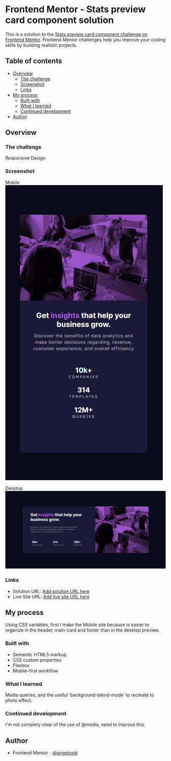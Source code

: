 # Frontend Mentor - Stats preview card component solution

This is a solution to the [Stats preview card component challenge on Frontend Mentor](https://www.frontendmentor.io/challenges/stats-preview-card-component-8JqbgoU62). Frontend Mentor challenges help you improve your coding skills by building realistic projects. 

## Table of contents

- [Overview](#overview)
  - [The challenge](#the-challenge)
  - [Screenshot](#screenshot)
  - [Links](#links)
- [My process](#my-process)
  - [Built with](#built-with)
  - [What I learned](#what-i-learned)
  - [Continued development](#continued-development)
- [Author](#author)

## Overview

### The challenge

Responsive Design

### Screenshot

Mobile 
![](./images/Screenshot_mobile.png)

Desktop
![](./images/Screenshot_desktop.png)

### Links

- Solution URL: [Add solution URL here](https://your-solution-url.com)
- Live Site URL: [Add live site URL here](https://your-live-site-url.com)

## My process

  Using CSS variables, first I make the Mobile site because is easier to organize in the header, main-card and footer than in the desktop preview.

### Built with

- Semantic HTML5 markup
- CSS custom properties
- Flexbox
- Mobile-first workflow

### What I learned

Media queries, and the useful 'background-blend-mode' to recreate to photo effect.

### Continued development

I'm not complety clear of the use of @media, need to improve this.

## Author

- Frontend Mentor - [@angelostd](https://www.frontendmentor.io/profile/angelostd)